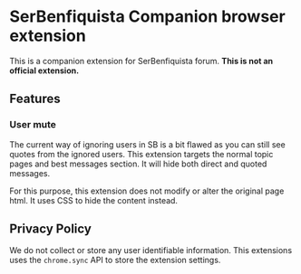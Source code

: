 # SerBenfiquista Companion browser extension

This is a companion extension for SerBenfiquista forum. **This is not an official extension.**

## Features

### User mute

The current way of ignoring users in SB is a bit flawed as you can still see quotes from the ignored users. This extension targets the normal topic pages and best messages section. It will hide both direct and quoted messages.

For this purpose, this extension does not modify or alter the original page html. It uses CSS to hide the content instead.

## Privacy Policy

We do not collect or store any user identifiable information. This extensions uses the `chrome.sync` API to store the extension settings.
